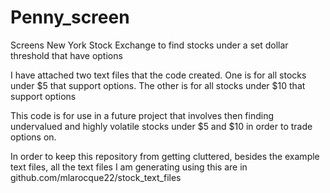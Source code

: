 # Penny_screen
Screens New York Stock Exchange to find stocks under a set dollar threshold that have options

I have attached two text files that the code created. One is for all stocks under $5 that support options. The other is for all stocks under $10 that support options

This code is for use in a future project that involves then finding undervalued and highly volatile stocks under $5 and $10 in order to trade options on. 

In order to keep this repository from getting cluttered, besides the example text files, all the text files I am generating using this are in github.com/mlarocque22/stock_text_files

